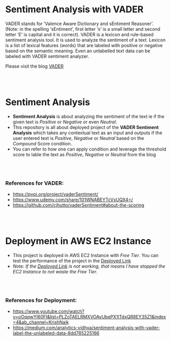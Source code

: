 # Sentiment Analysis with VADER

VADER stands for ‘Valence Aware Dictionary and sEntiment Reasoner’. (Note: in the spelling ‘sEntiment’, first letter ‘s’ is a small letter and second letter ‘E’ is capital and it is correct). VADER is a lexicon and rule-based sentiment analysis tool. It is used to analyze the sentiment of a text. Lexicon is a list of lexical features (words) that are labeled with positive or negative based on the semantic meaning. Even an unlabelled text data can be labeled with VADER sentiment analyzer.

Please visit the blog [VADER](https://medium.com/analytics-vidhya/sentiment-analysis-with-vader-label-the-unlabeled-data-8dd785225166)

<br><br>
# Sentiment Analysis
- __Sentiment Analysis__ is about analyzing the sentiment of the text ie if the given text is _Positive_ or _Negative_ or even _Neutral_.
- This repository is all about deployed project of the __VADER Sentiment Analysis__ which takes any contextual text as an input and outputs if the user entered text is _Positive_, _Negative_ or _Neutral_ based on the _Compound_ Score condition.
- You can refer to how one can apply condition and leverage the threshold score to lable the text as _Positive_, _Negative_ or _Neutral_ from the blog

<br><br>
### References for VADER:
   - https://pypi.org/project/vaderSentiment/
   - https://www.udemy.com/share/101WNABEYTcVxUQX4=/
   - https://github.com/cjhutto/vaderSentiment#about-the-scoring

<br><br>
# Deployment in AWS EC2 Instance
- This project is deployed in AWS EC2 Instance with _Free Tier_. You can test the performance of the project in the [Deployed Link](http://ec2-3-135-17-217.us-east2.compute.amazonaws.com:8080/)
- _Note: If the [Deployed Link](http://ec2-3-135-17-217.us-east-2.compute.amazonaws.com:8080/) is not working, that means I have stopped the EC2 Instance to not waste the Free Tier_.

<br><br>  
### References for Deployment:
   - https://www.youtube.com/watch?v=oOqqwYI60FI&list=PLZoTAELRMXVOAvUbePX1lTdxQR8EY35Z1&index=4&ab_channel=KrishNaik
   - https://medium.com/analytics-vidhya/sentiment-analysis-with-vader-label-the-unlabeled-data-8dd785225166
